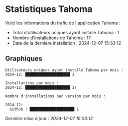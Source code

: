 # Statistiques Tahoma

Voici les informations du trafic de l'application Tahoma :
- Total d'utilisateurs uniques ayant installé Tahoma : 1
- Nombre d'installations de Tahoma : 17
- Date de la dernière installation : 2024-12-07 15:33:12

## Graphiques
```
Utilisateurs uniques ayant installé Tahoma par mois :
2024-12: ████████████████████ 1
```

```
Installations par mois :
2024-12: ████████████████████ 17
```

```
Nombre d'installations par version par mois :

2024-12:
  Github : ████████████████████ 1
```


*Dernière mise à jour : 2024-12-07 15:33:12*
